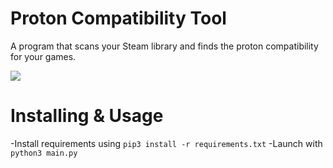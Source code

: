 # Proton Compatibility Tool
A program that scans your Steam library and finds the proton compatibility for your games.

<img src="https://i.imgur.com/VTQN2tk.png">

# Installing & Usage
  -Install requirements using `pip3 install -r requirements.txt`
  -Launch with `python3 main.py`
